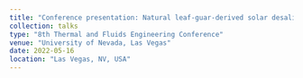 ```yaml
---
title: "Conference presentation: Natural leaf-guar-derived solar desalinator for efficient clean water generation"
collection: talks
type: "8th Thermal and Fluids Engineering Conference"
venue: "University of Nevada, Las Vegas"
date: 2022-05-16
location: "Las Vegas, NV, USA"
---
```

